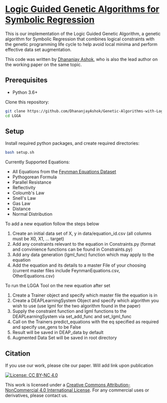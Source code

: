 # [Logic Guided Genetic Algorithms for Symbolic Regression]()
This is our implementation of the Logic Guided Genetic Algorithm, a genetic algorithm for Symbolic Regression that combines logical constraints with the genetic programming life cycle to help avoid local minima and perform effective data set augmentation.

This code was written by [Dhananjay Ashok](https://www.linkedin.com/in/dhananjay-ashok-576342142/), who is also the lead author on the working paper on the same topic.

## Prerequisites
* Python 3.6+

Clone this repository:
``` bash
git clone https://github.com/DhananjayAshok/Genetic-Algorithms-with-Logic-Guided-Machine-Learning LGGA
cd LGGA
```
## Setup
Install required python packages, and create required directories:
``` bash
bash setup.sh
```

Currently Supported Equations:
- All Equations from the [Feynman Equations Dataset](https://space.mit.edu/home/tegmark/aifeynman.html)
- Pythogorean Formula
- Parallel Resistance
- Reflectivity
- Coloumb's Law
- Snell's Law
- Gas Law
- Distance
- Normal Distribution

To add a new equation follow the steps below
1. Create an initial data set of X, y in data/equation_id.csv (all columns must be X0, X1, ... target)
3. Add any constraints relevant to the equation in Constraints.py (format and convinience functions can be found in Constraints.py)
4. Add any data generation (lgml_func) function which may apply to the equation
6. Add the equation and its details to a master File of your choosing (current master files include FeynmanEquations.csv, OtherEquations.csv)

To run the LGGA Tool on the new equation after set 
1. Create a Trainer object and specify which master file the equation is in
2. Create a DEAPLearningSystem Object and specify which algorithm you wish to use (use lgml for the two algorithm found in the paper)
3. Supply the constraint function and lgml functions to the DEAPLearningSystem via set_add_func and set_lgml_func
4. Call on the Trainers predict_equations with the eq specified as required and specify use_gens to be False
5. Result will be saved in DEAP_data by default 
6. Augmented Data Set will be saved in root directory



## Citation
If you use our work, please cite our paper. Will add link upon publication

[![License: CC BY-NC 4.0](https://img.shields.io/badge/License-CC%20BY--NC%204.0-lightgrey.svg)](https://creativecommons.org/licenses/by-nc/4.0/)

This work is licensed under a [Creative Commons Attribution-NonCommercial 4.0 International License](http://creativecommons.org/licenses/by-nc/4.0/). For any commercial uses or derivatives, please contact us.
